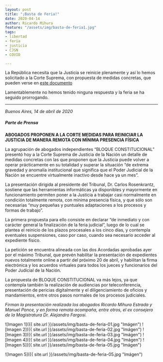 ```yaml
---
layout: post
title: "¡Basta de Feria!"
date: 2020-04-14
author: Ricardo Mihura
feature: "/assets/img/basta-de-feria1.jpg"
tags:
- libertad
- feria
- justicia
- CJSN
- COVID

---
```

La República necesita que la Justicia se reinicie plenamente y así lo hemos solicitado a la Corte Suprema, con propuesta de medidas concretas, que pueden verse en [este documento](https://1drv.ms/b/s!Ah0sfoie1drYh4wSm2RlqDpmeE6y6A?e=NSso0y)

Lamentablemente no hemos tenido ninguna respuesta y la feria se ha seguido prorrogando.

***

_Buenos Aires, 14  de abril de 2020_

##### **Parte de Prensa**

**ABOGADOS PROPONEN A LA CORTE MEDIDAS PARA REINICIAR LA JUSTICIA DE MANERA REMOTA CON MÍNIMA PRESENCIA FÍSICA**

La agrupación de abogados independientes “BLOQUE CONSTITUCIONAL” presentó hoy a la Corte Suprema de Justicia de la Nación un detalle de medidas concretas con las que proponen que la Justicia puede volver a operar prácticamente en su totalidad y superar la situación “de extrema gravedad y anomalía institucional que significa que el Poder Judicial de la Nación se encuentre virtualmente inactivo desde hace ya un mes”.

La presentación dirigida al presidente del Tribunal, Dr. Carlos Rosenkrantz, sostiene que las herramientas informáticas ya disponibles y mayormente en funcionamiento permiten poner a la Justicia a trabajar casi normalmente en condición totalmente remota, con mínima presencia física, y que sólo son necesarias “muy pequeñas y puntuales adaptaciones a los procesos y formas de trabajo”.

La primera propuesta para ello consiste en declarar “de inmediato y con carácter general la finalización de la feria judicial”, luego de lo cual se plantea el reinicio de los plazos procesales a los cinco días, y contempla eventuales suspensiones, caso por caso, cuando sea necesario acceder al expediente físico.

La petición se encuentra alineada con las dos Acordadas aprobadas ayer por el máximo Tribunal, que prevén habilitar la presentación de expedientes nuevos totalmente online a partir del próximo 20 de abril, y habilitan la firma electrónica y los acuerdos virtuales para todos los jueces y funcionarios del Poder Judicial de la Nación.

La propuesta de BLOQUE CONSTITUCIONAL va más lejos, ya que contempla también la realización de audiencias por teleconferencia, presentación de pericias digitalmente y el diligenciamiento de oficios y mandamientos, entre otros pasos normales de los procesos judiciales.

_Firman la presentación realizada los abogados Ricardo Mihura Estrada y Manuel Ponce, y en forma remota acompaña, entre otros, el ex consejero de la Magistratura Dr. Alejandro Fargosi._

![Imagen 1]({{ site.url }}/assets/img/basta-de-feria-01.jpg "Imágen") ![Imagen 2]({{ site.url }}/assets/img/basta-de-feria-02.jpg "Imágen") ![Imagen 3]({{ site.url }}/assets/img/basta-de-feria-03.jpg "Imágen") ![Imagen 4]({{ site.url }}/assets/img/basta-de-feria-04.jpg "Imágen") ![Imagen 5]({{ site.url }}/assets/img/basta-de-feria-05.jpg "Imágen")

![Imagen 5]({{ site.url }}/assets/img/basta-de-feria-05.jpg "Imágen")